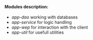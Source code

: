 #### Modules description:
- *app-dao* working with databases
- *app-service* for logic handling
- *app-wep* for interaction with the client
- *app-util* for usefull utilities
